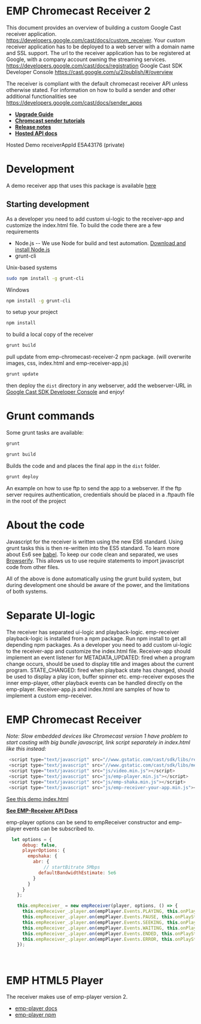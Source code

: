 # EMP Chromecast Receiver 2

This document provides an overview of building a custom Google Cast receiver application.
https://developers.google.com/cast/docs/custom_receiver.
Your custom receiver application has to be deployed to a web server with a domain name and SSL support.
The url to the receiver application has to be registered at Google, with a company account owning the streaming services.
https://developers.google.com/cast/docs/registration
Google Cast SDK Developer Console
https://cast.google.com/u/2/publish/#/overview

The receiver is compliant with the default chromecast receiver API unless otherwise stated. For information on how to build a sender and other additional functionalities see https://developers.google.com/cast/docs/sender_apps

* **[Upgrade Guide](https://github.com/EricssonBroadcastServices/chromecast-demo-receiver/blob/master/tutorials/upgrade-guide.md)**
* **[Chromcast sender tutorials](https://github.com/EricssonBroadcastServices/chromecast-demo-receiver/blob/master/tutorials/chromecast.md)**
* **[Release notes](https://github.com/EricssonBroadcastServices/chromecast-demo-receiver/blob/master/CHANGELOG.md)**
* **[Hosted API docs](https://emps-chromecast-receiver.azurewebsites.net/chromecast-demo-receiver/stage/docs/)**


Hosted Demo receiverAppId E5A43176 (private)


# Development

A demo receiver app that uses this package is available [here](https://github.com/EricssonBroadcastServices/chromecast-demo-receiver)

Starting development
--------------------

As a developer you need to add custom ui-logic to the receiver-app and customize the index.html file.
To build the code there are a few requirements
- Node.js -- We use Node for build and test automation. [Download and install Node.js](http://nodejs.org/download/)
- grunt-cli

Unix-based systems
```bash
sudo npm install -g grunt-cli
```

Windows
```bash
npm install -g grunt-cli
```

to setup your project
```bash
npm install
```

to build a local copy of the receiver
```bash
grunt build
```

pull update from emp-chromecast-receiver-2 npm package. (will overwrite images, css, index.html and emp-receiver-app.js)
```bash
grunt update
```

then deploy the `dist` directory in any webserver, add the webserver-URL in [Google Cast SDK Developer Console](https://cast.google.com/u/2/publish/#/overview) and enjoy!




Grunt commands
==============

Some grunt tasks are available:

```bash
grunt
```

```bash
grunt build
```
Builds the code and and places the final app in the `dist` folder.

```bash
grunt deploy
```
An example on how to use ftp to send the app to a webserver.
If the ftp server requires authentication, credentials should be placed in a .ftpauth file in the root of the project



About the code
==============
Javascript for the receiver is written using the new ES6 standard. Using grunt tasks this is then re-written into the ES5 standard. To learn more about Es6 see [babel](https://babeljs.io/).
To keep our code clean and separated, we uses [Browserify](http://browserify.org/). This allows us to use require statements to import javascript code from other files.

All of the above is done automatically using the grunt build system, but during development one should be aware of the power, and the limitations of both systems.

Separate UI-logic
==============
The receiver has separated ui-logic and playback-logic.
emp-receiver playback-logic is installed from a npm package.
Run npm install to get all depending npm packages.
As a developer you need to add custom ui-logic to the receiver-app and customize the index.html file.
Receiver-app should implement an event listener for
METADATA_UPDATED: fired when a program change occurs, should be used to display title and images about the current program.
STATE_CHANGED: fired when playback state has changed, should be used to display a play icon, buffer spinner etc.
emp-receiver exposes the inner emp-player, other playback events can be handled directly on the emp-player.
Receiver-app.js and index.html are samples of how to implement a custom emp-receiver.

EMP Chromecast Receiver
=======

*Note: Slow embedded devices like Chromecast version 1 have problem to start casting with big bundle javascript, link script separately in index.html like this instead:*
```javascript
 <script type="text/javascript" src="//www.gstatic.com/cast/sdk/libs/receiver/2.0.0/cast_receiver.js"></script>
 <script type="text/javascript" src="//www.gstatic.com/cast/sdk/libs/mediaplayer/1.0.0/media_player.js"></script>
 <script type="text/javascript" src="js/video.min.js"></script>
 <script type="text/javascript" src="js/emp-player.min.js"></script>
 <script type="text/javascript" src="js/emp-shaka.min.js"></script>
 <script type="text/javascript" src="js/emp-receiver-your-app.min.js"></script>
```

[See this demo index.html](https://github.com/EricssonBroadcastServices/chromecast-demo-receiver/blob/master/app/index.html)

**[See EMP-Receiver API Docs](https://github.com/EricssonBroadcastServices/chromecast-demo-receiver/blob/master/api.md)**

emp-player options can be send to empReceiver constructor and emp-player events can be subscribed to.

```javascript
  let options = {
      debug: false,
      playerOptions: {
        empshaka: {
          abr: {
              // startBitrate 5Mbps
            defaultBandwidthEstimate: 5e6
          }
        }
      }
    };

    this.empReceiver_ = new empReceiver(player, options, () => {
      this.empReceiver_.player.on(empPlayer.Events.PLAYING, this.onPlayStateChange_.bind(this));
      this.empReceiver_.player.on(empPlayer.Events.PAUSE, this.onPlayStateChange_.bind(this));
      this.empReceiver_.player.on(empPlayer.Events.SEEKING, this.onPlayStateChange_.bind(this));
      this.empReceiver_.player.on(empPlayer.Events.WAITING, this.onPlayStateChange_.bind(this));
      this.empReceiver_.player.on(empPlayer.Events.ENDED, this.onPlayStateChange_.bind(this));
      this.empReceiver_.player.on(empPlayer.Events.ERROR, this.onPlayStateChange_.bind(this));
    });
```

<br />

EMP HTML5 Player
=======
The receiver makes use of emp-player version 2.
- [emp-player docs](https://emps-chromecast-receiver.azurewebsites.net/html5-player-2/reference/docs/index.html)
- [emp-player npm](https://www.npmjs.com/package/empplayer2-dev)
